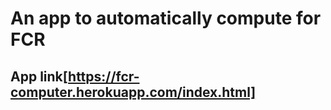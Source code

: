 # An app to automatically compute for FCR
## App link[https://fcr-computer.herokuapp.com/index.html]